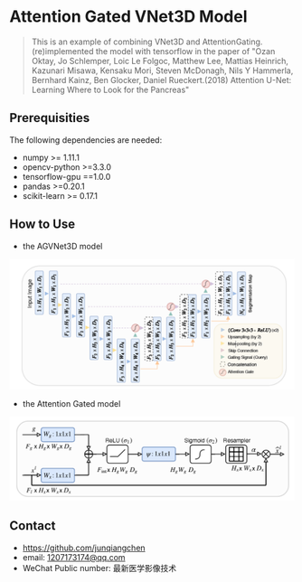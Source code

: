 # Attention Gated VNet3D Model
> This is an example of combining VNet3D and AttentionGating.(re)implemented the model with tensorflow in the paper of "Ozan Oktay, Jo Schlemper, Loic Le Folgoc, Matthew Lee, Mattias Heinrich, Kazunari Misawa, Kensaku Mori, Steven McDonagh, Nils Y Hammerla, Bernhard Kainz, Ben Glocker, Daniel Rueckert.(2018) Attention U-Net: Learning Where to Look for the Pancreas"

## Prerequisities
The following dependencies are needed:
- numpy >= 1.11.1
- opencv-python >=3.3.0
- tensorflow-gpu ==1.0.0
- pandas >=0.20.1
- scikit-learn >= 0.17.1

## How to Use
* the AGVNet3D model

![](AGUnet.PNG)

* the Attention Gated model

![](AGModel.PNG)

## Contact
* https://github.com/junqiangchen
* email: 1207173174@qq.com
* WeChat Public number: 最新医学影像技术

